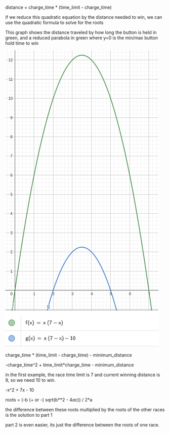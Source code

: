 distance = charge_time * (time_limit - charge_time)

if we reduce this quadratic equation by the distance needed to win, we can use the quadratic formula to solve for the roots

This graph shows the distance traveled by how long the button is held in green, and a reduced parabola in green where y=0 is the min/max button hold time to win

![graph](graph.png)

charge_time * (time_limit - charge_time) - minimum_distance

-charge_time^2 + time_limit*charge_time - minimum_distance

in the first example, the race time limit is 7 and current winning distance is 9, so we need 10 to win.

-x^2 + 7x - 10

roots = (-b (+ or -) sqrt(b**2 - 4*a*c)) / 2*a

the difference between these roots multiplied by the roots of the other races is the solution to part 1

part 2 is even easier, its just the difference between the roots of one race.
